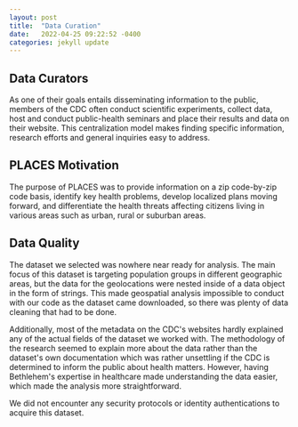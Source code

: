 ```yaml
---
layout: post
title:  "Data Curation"
date:   2022-04-25 09:22:52 -0400
categories: jekyll update
---
```


## Data Curators
As one of their goals entails disseminating information to the public, members of the CDC often conduct scientific experiments, collect data, host and conduct public-health seminars and place their results and data on their website. This centralization model makes finding specific information, research efforts and general inquiries easy to address.

## PLACES Motivation
The purpose of PLACES was to provide information on a zip code-by-zip code basis, identify key health problems, develop localized plans moving forward, and differentiate the health threats affecting citizens living in various areas such as urban, rural or suburban areas.

## Data Quality
The dataset we selected was nowhere near ready for analysis. The main focus of this dataset is targeting population groups in different geographic areas, but the data for the geolocations were nested inside of a data object in the form of strings. This made geospatial analysis impossible to conduct with our code as the dataset came downloaded, so there was plenty of data cleaning that had to be done.

Additionally, most of the metadata on the CDC's websites hardly explained any of the actual fields of the dataset we worked with. The methodology of the research seemed to explain more about the data rather than the dataset's own documentation which was rather unsettling if the CDC is determined to inform the public about health matters. However, having Bethlehem's expertise in healthcare made understanding the data easier, which made the analysis more straightforward.

We did not encounter any security protocols or identity authentications to acquire this dataset.
